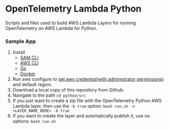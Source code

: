 # OpenTelemetry Lambda Python

Scripts and files used to build AWS Lambda Layers for running OpenTelemetry on AWS Lambda for Python.

### Sample App 

1. Install
   * [SAM CLI](https://docs.aws.amazon.com/serverless-application-model/latest/developerguide/serverless-sam-cli-install.html)
   * [AWS CLI](https://docs.aws.amazon.com/cli/latest/userguide/install-cliv2.html)
   * [Go](https://go.dev/doc/install)
   * [Docker](https://docs.docker.com/get-docker)
2. Run aws configure to [set aws credential(with administrator permissions)](https://docs.aws.amazon.com/serverless-application-model/latest/developerguide/serverless-sam-cli-install-mac.html#serverless-sam-cli-install-mac-iam-permissions) and default region.
3. Download a local copy of this repository from Github.
4. Navigate to the path `cd python/src`
5. If you just want to create a zip file with the OpenTelemetry Python AWS Lambda layer, then use the `-b true` option: `bash run.sh -n <LAYER_NAME_HERE> -b true`
6. If you want to create the layer and automatically publish it, use no options: `bash run.sh`
